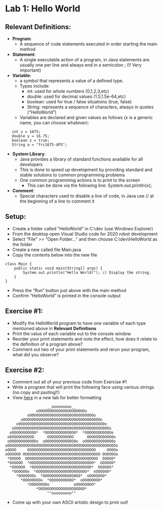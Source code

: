 # Lab 1: Hello World

## Relevant Definitions:
* **Program**:
  * A sequence of code statements executed in order starting the main method
* **Statement**:
  * A single executable action of a program, in Java statements are usually one per line and always end in a semicolon ; (!! Very important)
* **Variable**: 
  * a symbol that represents a value of a defined type.
  * Types include:
    * int: used for whole numbers (0,1,2,3,etc)
    * double: used for decimal values (1.5,1.5e-64,etc)
    * boolean: used for true / false situations (true, false)
    * String: represents a sequence of characters, always in quotes (“HelloWorld”)
   * Variables are declared and given values as follows (x is a generic name, you can choose whatever):
```  
   int x = 1675;
   double y = 16.75;
   boolean z = true;
   String a = "frc1675-UPS";
```
* **System Library**:
  * Java provides a library of standard functions available for all developers
  * This is done to speed up development by providing standard and stable solutions to common programming problems
  * One common programming actions is to print to the screen
    * This can be done via the following line: System.out.println(x);
* **Comment**:
  * Special characters used to disable a line of code, in Java use // at the beginning of a line to comment it

## Setup:
* Create a folder called “HelloWorld” in C:\dev (use Windows Explorer)
* From the desktop open Visual Studio code for 2020 robot development
* Select “File” >> “Open Folder…” and then choose C:\dev\HelloWorld as the folder
* Create a new called file Main.java
* Copy the contents below into the new file
```
class Main {
    public static void main(String[] args) {
        System.out.println("Hello World!"); // Display the string.
    }
}
```
* Press the “Run” button just above with the main method
* Confirm “HelloWorld” is printed in the console output

## Exercise #1:
* Modify the HelloWorld program to have one variable of each type mentioned above in **Relevant Definitions**
* Print the value of each variable out to the console window
* Reorder your print statements and note the effect, how does it relate to the definition of a program above?
* Comment out two of your print statements and rerun your program, what did you observe?


## Exercise #2:
* Comment out all of your previous code from Exercise #1
* Write a program that will print the following face using various strings (no copy and pasting!!)
* View [here](https://github.com/frc1675/brownbook/blob/master/labs/lab-1-hello-world.md#exercise-2) in a new tab for better formatting

```
                   __ooooooooo__
              oOOOOOOOOOOOOOOOOOOOOOo
          oOOOOOOOOOOOOOOOOOOOOOOOOOOOOOo
       oOOOOOOOOOOOOOOOOOOOOOOOOOOOOOOOOOOOo
     oOOOOOOOOOOOOOOOOOOOOOOOOOOOOOOOOOOOOOOOo
   oOOOOOOOOOOOOOOOOOOOOOOOOOOOOOOOOOOOOOOOOOOOo
  oOOOOOOOOOOO*  *OOOOOOOOOOOOOO*  *OOOOOOOOOOOOo
 oOOOOOOOOOOO      OOOOOOOOOOOO      OOOOOOOOOOOOo
 oOOOOOOOOOOOOo  oOOOOOOOOOOOOOOo  oOOOOOOOOOOOOOo
oOOOOOOOOOOOOOOOOOOOOOOOOOOOOOOOOOOOOOOOOOOOOOOOOOo
oOOOO     OOOOOOOOOOOOOOOOOOOOOOOOOOOOOOO     OOOOo
oOOOOOO OOOOOOOOOOOOOOOOOOOOOOOOOOOOOOOOOOO OOOOOOo
 *OOOOO  OOOOOOOOOOOOOOOOOOOOOOOOOOOOOOOOO  OOOOO*
 *OOOOOO  *OOOOOOOOOOOOOOOOOOOOOOOOOOOOO*  OOOOOO*
  *OOOOOO  *OOOOOOOOOOOOOOOOOOOOOOOOOOO*  OOOOOO*
   *OOOOOOo  *OOOOOOOOOOOOOOOOOOOOOOO*  oOOOOOO*
     *OOOOOOOo  *OOOOOOOOOOOOOOOOO*  oOOOOOOO*
       *OOOOOOOOo  *OOOOOOOOOOO*  oOOOOOOOO*      
          *OOOOOOOOo           oOOOOOOOO*      
              *OOOOOOOOOOOOOOOOOOOOO*          
                   ""ooooooooo""
```
* Come up with your own ASCII artistic design to print out!
